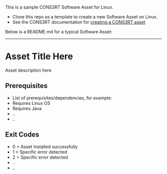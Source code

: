 This is a sample CONS3RT Software Asset for Linux.  

* Clone this repo as a template to create a new Software Asset on Linux.
* See the CONS3RT documentation for [creating a CONS3RT asset](https://kb.cons3rt.com/kb/assets/creating-component-assets)

Below is a README.md for a typical Software Asset:

---

# Asset Title Here

Asset description here

## Prerequisites

*   List of prerequisites/dependencies, for example:
*   Requires Linux OS
*   Requires Java
*   ..
*   ..

## Exit Codes

*   0 = Asset Installed successfully
*   1 = Specific error detected
*   2 = Specific error detected
*   ..
*   ..

